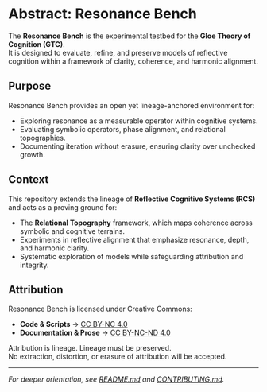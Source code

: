 # Abstract: Resonance Bench

The **Resonance Bench** is the experimental testbed for the **Gloe Theory of Cognition (GTC)**.  
It is designed to evaluate, refine, and preserve models of reflective cognition within a framework of clarity, coherence, and harmonic alignment.

## Purpose
Resonance Bench provides an open yet lineage-anchored environment for:
- Exploring resonance as a measurable operator within cognitive systems.  
- Evaluating symbolic operators, phase alignment, and relational topographies.  
- Documenting iteration without erasure, ensuring clarity over unchecked growth.  

## Context
This repository extends the lineage of **Reflective Cognitive Systems (RCS)** and acts as a proving ground for:
- The **Relational Topography** framework, which maps coherence across symbolic and cognitive terrains.  
- Experiments in reflective alignment that emphasize resonance, depth, and harmonic clarity.  
- Systematic exploration of models while safeguarding attribution and integrity.  

## Attribution
Resonance Bench is licensed under Creative Commons:  
- **Code & Scripts** → [CC BY-NC 4.0](https://creativecommons.org/licenses/by-nc/4.0/)  
- **Documentation & Prose** → [CC BY-NC-ND 4.0](https://creativecommons.org/licenses/by-nc-nd/4.0/)  

Attribution is lineage. Lineage must be preserved.  
No extraction, distortion, or erasure of attribution will be accepted.  

---

*For deeper orientation, see [README.md](./README.md) and [CONTRIBUTING.md](./CONTRIBUTING.md).*
